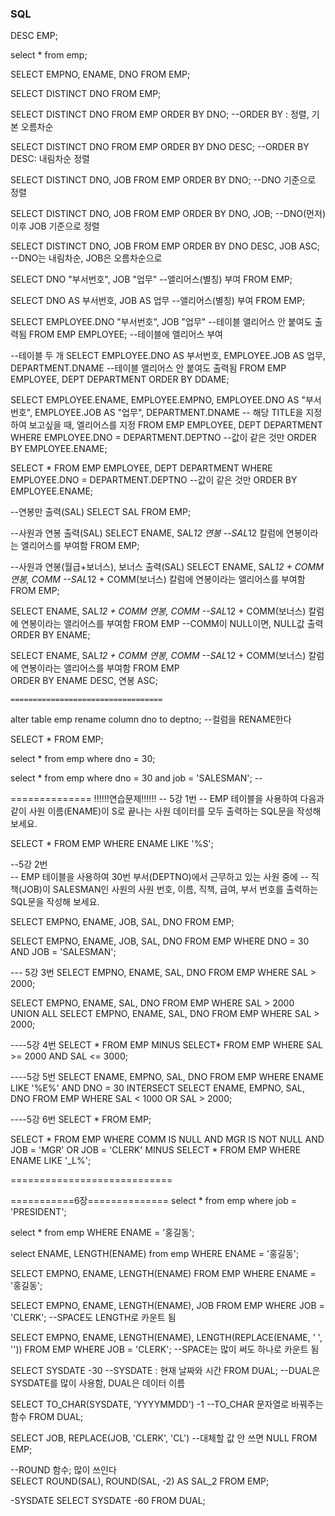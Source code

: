 ### SQL 

DESC EMP;

select *
    from emp;
    
SELECT EMPNO, ENAME, DNO
    FROM EMP;
    
SELECT DISTINCT DNO
    FROM EMP;
    
SELECT DISTINCT DNO
    FROM EMP
    ORDER BY DNO;   --ORDER BY : 정렬, 기본 오름차순
    
SELECT DISTINCT DNO
    FROM EMP
    ORDER BY DNO DESC;   --ORDER BY DESC: 내림차순 정렬
    
SELECT DISTINCT DNO, JOB
    FROM EMP
    ORDER BY DNO;   --DNO 기준으로 정렬
    
SELECT DISTINCT DNO, JOB
    FROM EMP
    ORDER BY DNO, JOB;  --DNO(먼저) 이후 JOB 기준으로 정렬
    
SELECT DISTINCT DNO, JOB
    FROM EMP
    ORDER BY DNO DESC, JOB ASC;    --DNO는 내림차순, JOB은 오름차순으로
    
SELECT DNO "부서번호", JOB "업무"   --앨리어스(별칭) 부여
    FROM EMP;

SELECT DNO AS 부서번호, JOB AS 업무   --앨리어스(별칭) 부여
    FROM EMP;

SELECT EMPLOYEE.DNO "부서번호", JOB "업무"   --테이블 앨리어스 안 붙여도 출력됨
    FROM EMP EMPLOYEE;    --테이블에 앨리어스 부여
 
 --테이블 두 개
SELECT EMPLOYEE.DNO AS 부서번호, EMPLOYEE.JOB AS 업무, DEPARTMENT.DNAME   --테이블 앨리어스 안 붙여도 출력됨
    FROM EMP EMPLOYEE, DEPT DEPARTMENT
    ORDER BY DDAME;    
    

    
SELECT EMPLOYEE.ENAME, EMPLOYEE.EMPNO, EMPLOYEE.DNO AS "부서번호", EMPLOYEE.JOB AS "업무", DEPARTMENT.DNAME -- 해당 TITLE을 지정하여 보고싶을 때, 엘리어스를 지정
  FROM EMP EMPLOYEE, DEPT DEPARTMENT
  WHERE EMPLOYEE.DNO = DEPARTMENT.DEPTNO --값이 같은 것만
  ORDER BY EMPLOYEE.ENAME;
  
SELECT *
  FROM EMP EMPLOYEE, DEPT DEPARTMENT
  WHERE EMPLOYEE.DNO = DEPARTMENT.DEPTNO --값이 같은 것만
  ORDER BY EMPLOYEE.ENAME;
  
--연봉만 출력(SAL)
SELECT SAL 
    FROM EMP;
    
--사원과 연봉 출력(SAL)
SELECT ENAME, SAL*12 연봉    --SAL*12 칼럼에 연봉이라는 앨리어스를 부여함
    FROM EMP;
    
--사원과 연봉(월급+보너스), 보너스 출력(SAL)
SELECT ENAME, SAL*12 + COMM 연봉, COMM    --SAL*12 + COMM(보너스) 칼럼에 연봉이라는 앨리어스를 부여함
    FROM EMP;
    
SELECT ENAME, SAL*12 + COMM 연봉, COMM    --SAL*12 + COMM(보너스) 칼럼에 연봉이라는 앨리어스를 부여함
    FROM EMP                             --COMM이 NULL이면, NULL값 출력
    ORDER BY ENAME;
    
    
SELECT ENAME, SAL*12 + COMM 연봉, COMM    --SAL*12 + COMM(보너스) 칼럼에 연봉이라는 앨리어스를 부여함
    FROM EMP                             
    ORDER BY ENAME DESC, 연봉 ASC;
    
    
    
    
    ==================================
    
alter table emp rename column dno to deptno; --컬럼을 RENAME한다
    
SELECT *
    FROM EMP;

select *
    from emp
    where dno = 30;
    
select *
    from emp
    where dno = 30
    and job = 'SALESMAN';    --
    
    
==============
!!!!!!연습문제!!!!!!
-- 5강 1번
-- EMP 테이블을 사용하여 다음과 같이 사원 이름(ENAME)이 S로 끝나는 사원 데이터를 모두 출력하는 SQL문을 작성해 보세요.

SELECT *
    FROM EMP
    WHERE ENAME LIKE '%S';
    
 
--5강 2번    
-- EMP 테이블을 사용하여 30번 부서(DEPTNO)에서 근무하고 있는 사원 중에 
-- 직책(JOB)이 SALESMAN인 사원의 사원 번호, 이름, 직책, 급여, 부서 번호를 출력하는 SQL문을 작성해 보세요.

SELECT EMPNO, ENAME, JOB, SAL, DNO
    FROM EMP;

SELECT EMPNO, ENAME, JOB, SAL, DNO
    FROM EMP
    WHERE DNO = 30
    AND JOB = 'SALESMAN';
  
    
--- 5강 3번
SELECT EMPNO, ENAME, SAL, DNO
    FROM EMP
    WHERE SAL > 2000;
    
SELECT EMPNO, ENAME, SAL, DNO
    FROM EMP
    WHERE SAL > 2000
    UNION ALL
SELECT EMPNO, ENAME, SAL, DNO
    FROM EMP
    WHERE SAL > 2000;
    
    
----5강 4번
SELECT *
    FROM EMP
    MINUS
SELECT*
    FROM EMP
    WHERE SAL >= 2000
        AND SAL <= 3000;


----5강 5번
SELECT ENAME, EMPNO, SAL, DNO
    FROM EMP
    WHERE ENAME LIKE '%E%'
    AND DNO = 30
INTERSECT
SELECT ENAME, EMPNO, SAL, DNO
    FROM EMP
    WHERE SAL < 1000
    OR SAL > 2000;
    
    
----5강 6번
SELECT *
    FROM EMP;

SELECT *
    FROM EMP
    WHERE COMM IS NULL
    AND MGR IS NOT NULL 
    AND JOB = 'MGR'
    OR JOB = 'CLERK'
MINUS
SELECT *
    FROM EMP
    WHERE ENAME LIKE '_L%';
    
============================

===========6장==============
select * from emp
    where job = 'PRESIDENT';
    
select * from emp
    WHERE ENAME = '홍길동';

select ENAME, LENGTH(ENAME)
    from emp
   WHERE ENAME = '홍길동';
   
SELECT EMPNO, ENAME, LENGTH(ENAME)
    FROM EMP
    WHERE ENAME = '홍길동';

SELECT EMPNO, ENAME, LENGTH(ENAME), JOB
    FROM EMP
    WHERE JOB = 'CLERK';   --SPACE도 LENGTH로 카운트 됨
    
SELECT EMPNO, ENAME, LENGTH(ENAME), LENGTH(REPLACE(ENAME, ' ', ''))
    FROM EMP
    WHERE JOB = 'CLERK'; --SPACE는 많이 써도 하나로 카운트 됨

    
SELECT SYSDATE -30  --SYSDATE : 현재 날짜와 시간
    FROM DUAL;      --DUAL은 SYSDATE를 많이 사용함, DUAL은 데이터 이름

SELECT TO_CHAR(SYSDATE, 'YYYYMMDD') -1  --TO_CHAR 문자열로 바꿔주는 함수
    FROM DUAL;
    
SELECT JOB, REPLACE(JOB, 'CLERK', 'CL') --대체할 값 안 쓰면 NULL
    FROM EMP;

--ROUND 함수; 많이 쓰인다    
SELECT ROUND(SAL),
       ROUND(SAL, -2) AS SAL_2
    FROM EMP;
    
    
-SYSDATE
SELECT SYSDATE -60
    FROM DUAL;
